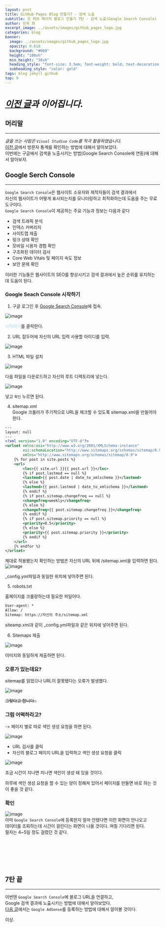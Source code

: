 ```yaml
---
layout: post
title: GitHub Pages Blog 만들기7 - 검색 노출
subtitle: 깃 허브 페이지 블로그 만들기 7탄 - 검색 노출(Google Search Console)
author: 민욱 최 
excerpt_image: ../assets/images/github_pages_logo.jpg
categories: blog
banner:
  image: ../assets/images/github_pages_logo.jpg
  opacity: 0.618
  background: "#000"
  height: "100vh"
  min_height: "38vh"
  heading_style: "font-size: 3.5em; font-weight: bold; text-decoration: underline"
  subheading_style: "color: gold"
tags: blog jekyll github
top: 9
---
```

      
 

# *[이전 글](https://choimu4.github.io/blog/2024/01/12/%EA%B9%83-%ED%97%88%EB%B8%8C-%EB%B8%94%EB%A1%9C%EA%B7%B8-%EB%A7%8C%EB%93%A4%EA%B8%B06.html)과 이어집니다.*
 
 
  



## 머리말  
---  
*글을 쓰는 사람은 `Visual Studiuo Code`를 적극 활용하였습니다.*  
[이전 글](https://choimu4.github.io/blog/2024/01/12/%EA%B9%83-%ED%97%88%EB%B8%8C-%EB%B8%94%EB%A1%9C%EA%B7%B8-%EB%A7%8C%EB%93%A4%EA%B8%B06.html)에서 방문자 통계를 확인하는 방법에 대해서 알아보았다.  
이번에는 구글에서 검색을 노출시키는 방법(Google Search Console에 연동)에 대해서 알아보자.
## Google Serch Console
---  
`Google Search Console`은 웹사이트 소유자와 제작자들이 검색 결과에서  
자신의 웹사이트가 어떻게 표시되는지를 모니터링하고 최적화하는데  도움을 주는 무료 도구이다.  
`Google Search Console`이 제공하는 주요 기능과 정보는 다음과 같다
  * 검색 트래픽 분석
  * 인덱스 커버리지
  * 사이트맵 제출
  * 링크 상태 확인
  * 모바일 시용자 경험 확인
  * 구조화된 데이터 검사
  * Core Web Vitals 및 페이지 속도 정보
  * 보안 문제 확인

이러한 기능들은 웹사이트의 SEO를 향상시키고 검색 결과에서 높은 순위를 유지하는 데 도움이 된다. 


### Google Seach Console 시작하기
1) 구글 로그인 후 [Google Search Console](https://search.google.com/search-console/about)에 접속.

![image](https://github.com/choimu4/choimu4.github.io/assets/155925706/523c483b-26a9-49a5-af08-116d1973eb03)
  
<span style="color:lightblue">시작하기</span>를 클릭한다.  

2) URL 접두어에 자신의 URL 입력 
사용할 아이디를 입력.  

![image](https://github.com/choimu4/choimu4.github.io/assets/155925706/125f9995-aa05-42ca-b308-19cc68699e07)


3) HTML 파일 설치 

![image](https://github.com/choimu4/choimu4.github.io/assets/155925706/2f09c799-b5be-46d6-8b2b-b34650063a66)

다음 파일을 다운로드하고 자신의 루트 디렉토리에 넣는다.  

![image](https://github.com/choimu4/choimu4.github.io/assets/155925706/975594e9-b41e-4616-b904-b9c2f06ada1f)  

넣고 `확인` 누르면 된다.


4) sitemap.xml  
Google 크롤러가 주기적으로 URL을 체크할 수 있도록 sitemap.xml을 만들어야한다.
``` xml
---
layout: null
---
<?xml version="1.0" encoding="UTF-8"?>
<urlset xmlns:xsi="http://www.w3.org/2001/XMLSchema-instance"
        xsi:schemaLocation="http://www.sitemaps.org/schemas/sitemap/0.9 http://www.sitemaps.org/schemas/sitemap/0.9/sitemap.xsd"
        xmlns="http://www.sitemaps.org/schemas/sitemap/0.9">
    {% for post in site.posts %}
    <url>
        <loc>{{ site.url }}{{ post.url }}</loc>
        {% if post.lastmod == null %}
        <lastmod>{{ post.date | date_to_xmlschema }}</lastmod>
        {% else %}
        <lastmod>{{ post.lastmod | date_to_xmlschema }}</lastmod>
        {% endif %}
        {% if post.sitemap.changefreq == null %}
        <changefreq>weekly</changefreq>
        {% else %}
        <changefreq>{{ post.sitemap.changefreq }}</changefreq>
        {% endif %}
        {% if post.sitemap.priority == null %}
        <priority>0.5</priority>
        {% else %}
        <priority>{{ post.sitemap.priority }}</priority>
        {% endif %}
    </url>
    {% endfor %}
</urlset>
```  
제대로 적용됐는지 확인하는 방법은 자신의 URL 뒤에 /sitemap.xml을 입력하면 된다.  
![image](https://github.com/choimu4/choimu4.github.io/assets/155925706/410fdd37-4f2b-4019-b73a-9c0c809c3703)

_config.yml파일과 동일한 위치에 넣어주면 된다.

5) robots.txt

홈페이지를 크롤랑하는데 필요한 파일이다.

``` txt
User-agent: *
Allow: /
Sitemap: https://자신의 주소/sitemap.xml
```   

siteamp.xml과 같이 _config.yml파일과 같은 위치에 넣어주면 된다.

6) Sitemaps 제출   

![image](https://github.com/choimu4/choimu4.github.io/assets/155925706/1df045fa-5a73-4f28-addd-2228d6c23cc4)

이미지와 동일하게 제출하면 된다.


### 오류가 있는데요? 

sitemap를 읽었으나 URL이 잘못됐다는 오류가 발생했다.

![image](https://github.com/choimu4/choimu4.github.io/assets/155925706/94154d00-1436-48a3-9f78-e5437e300f4e)  

~~그렇다고 합니다..~~

### 그럼 어떡하라고? 
-> 페이지 별로 따로 색인 생성 요청을 하면 된다.

![image](https://github.com/choimu4/choimu4.github.io/assets/155925706/44080e6f-8663-4fb9-b1ae-26ec2fde2f4a)     

  * URL 검사를 클릭 
  * 자신의 블로그 페이지 URL을 입력하고 색인 생성 요청을 클릭

![image](https://github.com/choimu4/choimu4.github.io/assets/155925706/15ccf704-2c10-41a5-85c7-b50cd47a3f55)

조금 시간이 지나면 지나면 색인이 생성 돼 있을 것이다.

하루에 색인 생성 요청을 할 수 있는 양이 정해져 있어서 페이지를 만들면 바로 하는 것이 좋을 것 같다. 
 
### 확인
![image](https://github.com/choimu4/choimu4.github.io/assets/155925706/1508b056-9f46-44dd-8fc8-1ae7a42078a3)   
아마 `Google Search Console`에 등록한지 얼마 안됐다면 이런 화면이 안나오고  
데이터를 조회하는데 시간이 걸린다는 화면이 나올 것이다.
며칠 기다리면 된다.  
필자는 4~5일 정도 걸렸던 것 같다.


<br>
<br>
<br>
<br>
<br>

## 7탄 끝
---
  
이번엔 `Google Search Console`에 블로그 URL을 연결하고,   
Google 검색 결과에 노춣시키는 방법에 대해서 알아보았다.  
[다음 글]()에서는 `Google AdSense`를 등록하는 방법에 대해서 알아볼 것이다.

이상.